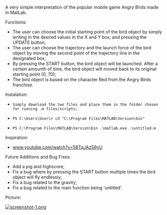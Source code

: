 A very simple interpretation of the popular mobile game Angry Birds made in MatLab.

Functions:
+ The user can choose the initial starting point of the bird object by simply writing in the desired values in the X and Y box, and pressing the UPDATE button;
+  The user can choose the trajectory and the launch force of the bird object by moving the second point of the trajectory line in the designated box;
+ By pressing the START button, the bird object will be launched. After a certain amounth of time, the bird object will moved back to its original starting point (0, 70);
+ The bird object is based on the character Red from the Angry Birds franchise.

Instalation:
+     Simply download the two files and place them in the folder chosen for running .m files/scripts;
+     PS C:\Users\User\> cd "C:\Program Files\MATLAB\Version\bin" 
+     PS C:\Program Files\MATLAB\Version\bin .\matlab.exe .\untitled.m

Inspiration:
+ www.youtube.com/watch?v=58TqJAzS9yU

Future Additions and Bug Fixes:
+ Add a pig and highscore;
+ Fix a bug where by pressing the START button multiple times the bird object will fly endlessly;
+ Fix a bug related to the gravity;
+ Fix a bug related to the main function being 'untitled'.

Picture:

[![screenshot-1.png](https://i.postimg.cc/0Q4yxh43/screenshot-1.png)](https://postimg.cc/34gTFfYC)
